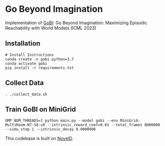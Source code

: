 # Go Beyond Imagination 
Implementation of [GoBI](https://arxiv.org/pdf/2308.13661.pdf): Go Beyond Imagination: Maximizing Episodic Reachability with World Models (ICML 2023)

## Installation
```
# Install Instructions
conda create -n gobi python=3.7
conda activate gobi 
pip install -r requirements.txt
```
## Collect Data
```
. ./collect_data.sh
```
## Train GoBI on MiniGrid
```
OMP_NUM_THREADS=1 python main.py --model gobi --env MiniGrid-MultiRoom-N7-S8-v0 --intrinsic_reward_coef=0.01 --total_frames 8000000 --simu_step 1 --intrinsic_decay 0.0000006
```

This codebase is built on [NovelD](https://github.com/tianjunz/NovelD).
